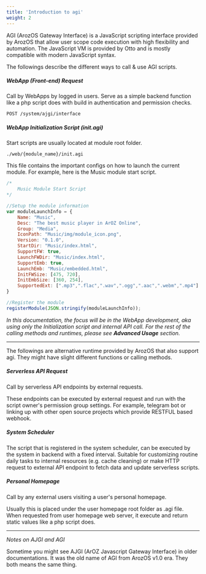 ```yaml
---
title: 'Introduction to agi'
weight: 2
---
```


AGI (ArozOS Gateway Interface) is a JavaScript scripting interface provided by ArozOS that allow user scope code execution with high flexibility and automation. The JavaScript VM is provided by Otto and is mostly compatible with modern JavaScript syntax. 

The followings describe the different ways to call & use AGI scripts.

##### WebApp (Front-end) Request

Call by WebApps by logged in users. Serve as a simple backend function like a php script does with build in authentication and permission checks.

```
POST /system/ajgi/interface
```

##### WebApp Initialization Script (init.agi)

Start scripts are usually located at module root folder.

```
./web/{module_name}/init.agi
```

This file contains the important configs on how to launch the current module. For example, here is the Music module start script.

```javascript
/*
    Music Module Start Script
*/

//Setup the module information
var moduleLaunchInfo = {
    Name: "Music",
    Desc: "The best music player in ArOZ Online",
    Group: "Media",
    IconPath: "Music/img/module_icon.png",
    Version: "0.1.0",
    StartDir: "Music/index.html",
    SupportFW: true,
    LaunchFWDir: "Music/index.html",
    SupportEmb: true,
    LaunchEmb: "Music/embedded.html",
    InitFWSize: [475, 720],
    InitEmbSize: [360, 254],
    SupportedExt: [".mp3",".flac",".wav",".ogg",".aac",".webm",".mp4"]
}

//Register the module
registerModule(JSON.stringify(moduleLaunchInfo));
```



 *In this documentation, the focus will be in the WebApp development, aka using only the Initialization script and internal API call. For the rest of the calling methods and runtimes, please see **Advanced Usage** section.*

------

The followings are alternative runtime provided by ArozOS that also support agi. They might have slight different functions or calling methods.

##### Serverless API Request

Call by serverless API endpoints by external requests. 

These endpoints can be executed by external request and run with the script owner's permission group settings. For example, telegram bot or linking up with other open source projects which provide RESTFUL based webhook.

##### System Scheduler

The script that is registered in the system scheduler, can be executed by the system in backend with a fixed interval. Suitable for customizing routine daily tasks to internal resources (e.g. cache cleaning) or make HTTP request to external API endpoint to fetch data and update serverless scripts.

##### Personal Homepage

Call by any external users visiting a user's personal homepage. 

Usually this is placed under the user homepage root folder as .agi file. When requested from user homepage web server, it execute and return static values like a php script does.



-----

*Notes on AJGI and AGI*

Sometime you might see AJGI (ArOZ Javascript Gateway Interface) in older documentations. It was the old name of AGI from ArozOS v1.0 era. They both means the same thing.
